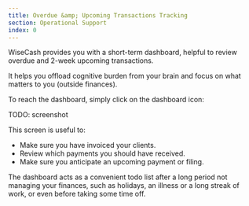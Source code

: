 ```yaml
---
title: Overdue &amp; Upcoming Transactions Tracking
section: Operational Support
index: 0
---
```


WiseCash provides you with a short-term dashboard, helpful to review overdue and 2-week upcoming transactions.

It helps you offload cognitive burden from your brain and focus on what matters to you (outside finances).

To reach the dashboard, simply click on the dashboard icon:

TODO: screenshot

This screen is useful to:

* Make sure you have invoiced your clients.
* Review which payments you should have received.
* Make sure you anticipate an upcoming payment or filing.

The dashboard acts as a convenient todo list after a long period not managing your finances, such as holidays, an illness or a long streak of work, or even before taking some time off.
